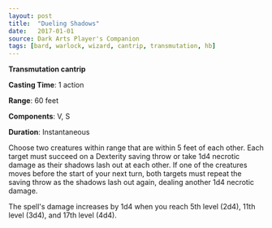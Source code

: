 ```yaml
---
layout: post
title:  "Dueling Shadows"
date:   2017-01-01
source: Dark Arts Player's Companion
tags: [bard, warlock, wizard, cantrip, transmutation, hb]
---
```


**Transmutation cantrip**

**Casting Time**: 1 action

**Range**: 60 feet

**Components**: V, S

**Duration**: Instantaneous

Choose two creatures within range that are within 5 feet of each other. Each target must succeed on a Dexterity saving throw or take 1d4 necrotic damage as their shadows lash out at each other. If one of the creatures moves before the start of your next turn, both targets must repeat the saving throw as the shadows lash out again, dealing another 1d4 necrotic damage.

The spell's damage increases by 1d4 when you reach 5th level (2d4), 11th level (3d4), and 17th level (4d4).

